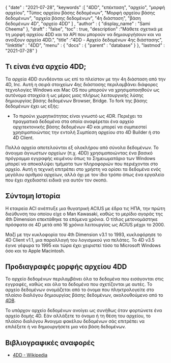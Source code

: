 {
  "date" : "2021-07-28",
  "keywords" :[ "4DD", "επέκταση", "αρχείο", "μορφή αρχείου", "Τύπος αρχείου βάσης δεδομένων", "Μορφή αρχείου βάσης δεδομένων", "αρχεία βάσης δεδομένων", "4η διάσταση", "βάση δεδομένων 4D", "αρχείο 4DD" ] ,
  "author" : {
    "display_name" : "Sami Cheema"
},
  "draft" : "false",
  "toc" : true,
  "description" :"Μάθετε σχετικά με τη μορφή αρχείου 4DD και τα API που μπορούν να δημιουργήσουν και να ανοίξουν αρχεία 4DD.",
  "title" :"4DD - Αρχείο δεδομένων 4ης διάστασης",
  "linktitle" : "4DD",
  "menu" : {
    "docs" : {
      "parent" : "database"
}
},
  "lastmod" : "2021-07-28"
}

## Τι είναι ένα αρχείο 4DD;

Τα αρχεία 4DD συνδέονται ως επί το πλείστον με την 4η διάσταση από την 4D, Inc. Αυτή η σειρά στοιχείων 4ης διάστασης περιλαμβάνει διάφορες τεχνολογίες Windows και Mac OS που μπορούν να χρησιμοποιηθούν ως αυτόνομα στοιχεία ή ως μέρος μιας πλήρως λειτουργικής λύσης δημιουργίας βάσης δεδομένων Browser, Bridge. Το fork της βάσης δεδομένων έχει ως εξής:

* Το πιρούνι χωρητικότητας είναι γνωστό ως 4DR. Περιέχει τα πραγματικά δεδομένα στα οποία αναφέρεται ένα αρχείο αρχιτεκτονικής βάσης δεδομένων 4D και μπορεί να συμπιεστεί χρησιμοποιώντας την εντολή Συμπίεση αρχείου στο 4D Builder ή στο 4D Client.

Πολλά αρχεία αποτελούνται εξ ολοκλήρου από σύνολα δεδομένων. Το άνοιγμα άγνωστων αρχείων (π.χ. 4DD) χρησιμοποιώντας ένα βασικό πρόγραμμα εγγραφής κειμένου όπως το Σημειωματάριο των Windows μπορεί να αποκαλύψει τμήματα των πληροφοριών που περιέχονται στο αρχείο. Αυτή η τεχνική επιτρέπει στο χρήστη να ορίσει τα δεδομένα ενός μεγάλου αριθμού αρχείων, αλλά όχι με τον ίδιο τρόπο όπως ένα εργαλείο που έχει σχεδιαστεί ειδικά για αυτόν τον σκοπό.

## Σύντομη Ιστορία ##

Η εταιρεία ACI ανέπτυξε μια θυγατρική ACIUS με έδρα τις ΗΠΑ, την πρώτη διεύθυνση του οποίου είχε ο Man Kawasaki, καθώς το μερίδιο αγοράς της 4th Dimension επεκτάθηκε τα επόμενα χρόνια. Ο τίτλος μετονομάστηκε πρόσφατα σε 4D μετά από 16 χρόνια λειτουργίας ως ACIUS μέχρι το 2000.

Μαζί με την κυκλοφορία του 4th Dimension v3.1 το 1993, κυκλοφόρησε το 4D Client v1.1, μια παραλλαγή του λογισμικού για πελάτες. Το 4D v3.5 έγινε γέφυρα το 1995 και τώρα έχει χειριστεί τόσο τα Microsoft Windows όσο και το Apple Macintosh.


## Προδιαγραφές μορφής αρχείου 4DD ##

Το αρχείο δεδομένων περιλαμβάνει όλα τα δεδομένα που εισάγονται στις εγγραφές, καθώς και όλα τα δεδομένα που σχετίζονται με αυτές. Το αρχείο δεδομένων ονομάζεται από το όνομα που πληκτρολογείτε στο πλαίσιο διαλόγου δημιουργίας βάσης δεδομένων, ακολουθούμενο από το [4DB](/el/database/4db/).

Το υπάρχον αρχείο δεδομένων ανοίγει ως συνήθως όταν φορτώνετε ένα αρχείο δομής 4D. Εάν αλλάξετε το όνομα ή τη θέση του αρχείου, το πλαίσιο διαλόγου Άνοιγμα φακέλου δεδομένων σάς επιτρέπει να επιλέξετε ή να δημιουργήσετε μια νέα βάση δεδομένων.

## Βιβλιογραφικές αναφορές ##

* [4DD - Wikipedia](https://en.m.wikipedia.org/wiki/4th_Dimension_(software))
